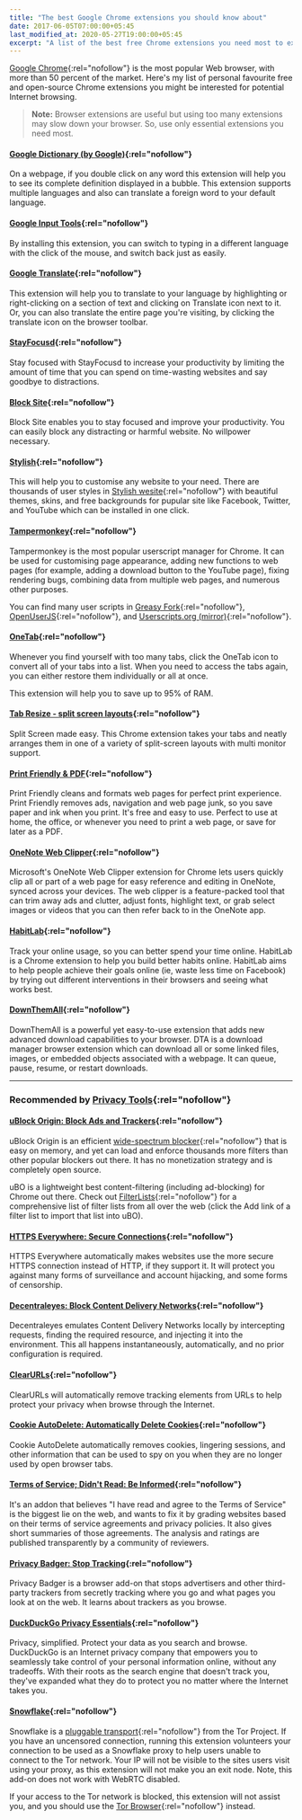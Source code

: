 ```yaml
---
title: "The best Google Chrome extensions you should know about"
date: 2017-06-05T07:00:00+05:45
last_modified_at: 2020-05-27T19:00:00+05:45
excerpt: "A list of the best free Chrome extensions you need most to exponentially increasing browser potential."
---
```


[Google Chrome](https://www.google.com/chrome/){:rel="nofollow"} is the most popular Web browser, with more than 50 percent of the market. Here's my list of personal favourite free and open-source Chrome extensions you might be interested for potential Internet browsing.

> **Note:** Browser extensions are useful but using too many extensions may slow down your browser. So, use only essential extensions you need most.

#### [Google Dictionary (by Google)](https://chrome.google.com/webstore/detail/google-dictionary-by-goog/mgijmajocgfcbeboacabfgobmjgjcoja?hl=en){:rel="nofollow"}

On a webpage, if you double click on any word this extension will help you to see its complete definition displayed in a bubble. This extension supports multiple languages and also can translate a foreign word to your default language.

#### [Google Input Tools](https://chrome.google.com/webstore/detail/google-input-tools/mclkkofklkfljcocdinagocijmpgbhab?hl=en){:rel="nofollow"}

By installing this extension, you can switch to typing in a different language with the click of the mouse, and switch back just as easily.

#### [Google Translate](https://chrome.google.com/webstore/detail/google-translate/aapbdbdomjkkjkaonfhkkikfgjllcleb?hl=en){:rel="nofollow"}

This extension will help you to translate to your language by highlighting or right-clicking on a section of text and clicking on Translate icon next to it. Or, you can also translate the entire page you're visiting, by clicking the translate icon on the browser toolbar.

#### [StayFocusd](https://chrome.google.com/webstore/detail/stayfocusd/laankejkbhbdhmipfmgcngdelahlfoji?hl=en){:rel="nofollow"}

Stay focused with StayFocusd to increase your productivity by limiting the amount of time that you can spend on time-wasting websites and say goodbye to distractions.

#### [Block Site](https://chrome.google.com/webstore/detail/block-site-website-blocke/eiimnmioipafcokbfikbljfdeojpcgbh?hl=en){:rel="nofollow"}

Block Site enables you to stay focused and improve your productivity. You can easily block any distracting or harmful website. No willpower necessary.

#### [Stylish](https://chrome.google.com/webstore/detail/stylish-custom-themes-for/fjnbnpbmkenffdnngjfgmeleoegfcffe?hl=en){:rel="nofollow"}

This will help you to customise any website to your need. There are thousands of user styles in [Stylish wesite](http://userstyles.org/){:rel="nofollow"} with beautiful themes, skins, and free backgrounds for pupular site like Facebook, Twitter, and YouTube which can be installed in one click.

#### [Tampermonkey](https://chrome.google.com/webstore/detail/tampermonkey/dhdgffkkebhmkfjojejmpbldmpobfkfo?hl=en){:rel="nofollow"}

Tampermonkey is the most popular userscript manager for Chrome. It can be used for customising page appearance, adding new functions to web pages (for example, adding a download button to the YouTube page), fixing rendering bugs, combining data from multiple web pages, and numerous other purposes.

You can find many user scripts in [Greasy Fork](http://greasyfork.org/en){:rel="nofollow"}, [OpenUserJS](http://openuserjs.org/){:rel="nofollow"}, and [Userscripts.org (mirror)](http://userscripts-mirror.org/){:rel="nofollow"}.

#### [OneTab](https://chrome.google.com/webstore/detail/onetab/chphlpgkkbolifaimnlloiipkdnihall?hl=en){:rel="nofollow"}

Whenever you find yourself with too many tabs, click the OneTab icon to convert all of your tabs into a list. When you need to access the tabs again, you can either restore them individually or all at once.

This extension will help you to save up to 95% of RAM.

<!-- https://github.com/greatsuspender/thegreatsuspender/issues/1263 -->
<!--

#### [The Great Suspender](https://chrome.google.com/webstore/detail/the-great-suspender/klbibkeccnjlkjkiokjodocebajanakg?hl=en){:rel="nofollow"}

The Great Suspender is a lightweight Chrome extension which helps to pause unused tabs after a user-specified amount of time, saving precious RAM.

-->

#### [Tab Resize - split screen layouts](https://chrome.google.com/webstore/detail/tab-resize-split-screen-l/bkpenclhmiealbebdopglffmfdiilejc?hl=en){:rel="nofollow"}

Split Screen made easy. This Chrome extension takes your tabs and neatly arranges them in one of a variety of split-screen layouts with multi monitor support.

#### [Print Friendly & PDF](https://chrome.google.com/webstore/detail/print-friendly-pdf/ohlencieiipommannpdfcmfdpjjmeolj?hl=en){:rel="nofollow"}

Print Friendly cleans and formats web pages for perfect print experience. Print Friendly removes ads, navigation and web page junk, so you save paper and ink when you print. It's free and easy to use. Perfect to use at home, the office, or whenever you need to print a web page, or save for later as a PDF.

#### [OneNote Web Clipper](https://chrome.google.com/webstore/detail/onenote-web-clipper/gojbdfnpnhogfdgjbigejoaolejmgdhk?hl=en){:rel="nofollow"}

Microsoft's OneNote Web Clipper extension for Chrome lets users quickly clip all or part of a web page for easy reference and editing in OneNote, synced across your devices. The web clipper is a feature-packed tool that can trim away ads and clutter, adjust fonts, highlight text, or grab select images or videos that you can then refer back to in the OneNote app.

#### [HabitLab](https://chrome.google.com/webstore/detail/habitlab/obghclocpdgcekcognpkblghkedcpdgd?hl=en){:rel="nofollow"}

Track your online usage, so you can better spend your time online. HabitLab is a Chrome extension to help you build better habits online. HabitLab aims to help people achieve their goals online (ie, waste less time on Facebook) by trying out different interventions in their browsers and seeing what works best.

#### [DownThemAll](https://chrome.google.com/webstore/detail/downthemall/nljkibfhlpcnanjgbnlnbjecgicbjkge?hl=en){:rel="nofollow"}

DownThemAll is a powerful yet easy-to-use extension that adds new advanced download capabilities to your browser. DTA is a download manager browser extension which can download all or some linked files, images, or embedded objects associated with a webpage. It can queue, pause, resume, or restart downloads.

---

### Recommended by [Privacy Tools](https://www.privacytools.io/#browser-addons){:rel="nofollow"}

#### [uBlock Origin: Block Ads and Trackers](https://chrome.google.com/webstore/detail/ublock-origin/cjpalhdlnbpafiamejdnhcphjbkeiagm?hl=en){:rel="nofollow"}

uBlock Origin is an efficient [wide-spectrum blocker](https://github.com/gorhill/uBlock/wiki/Blocking-mode){:rel="nofollow"} that is easy on memory, and yet can load and enforce thousands more filters than other popular blockers out there. It has no monetization strategy and is completely open source.

uBO is a lightweight best content-filtering (including ad-blocking) for Chrome out there. Check out [FilterLists](http://filterlists.com/){:rel="nofollow"} for a comprehensive list of filter lists from all over the web (click the Add link of a filter list to import that list into uBO).

#### [HTTPS Everywhere: Secure Connections](https://chrome.google.com/webstore/detail/http-everywhere/gcbommkclmclpchllfjekcdonpmejbdp?hl=en){:rel="nofollow"}

HTTPS Everywhere automatically makes websites use the more secure HTTPS connection instead of HTTP, if they support it. It will protect you against many forms of surveillance and account hijacking, and some forms of censorship.

#### [Decentraleyes: Block Content Delivery Networks](https://chrome.google.com/webstore/detail/decentraleyes/ldpochfccmkkmhdbclfhpagapcfdljkj?hl=en){:rel="nofollow"}

Decentraleyes emulates Content Delivery Networks locally by intercepting requests, finding the required resource, and injecting it into the environment. This all happens instantaneously, automatically, and no prior configuration is required.

#### [ClearURLs](https://chrome.google.com/webstore/detail/clearurls/lckanjgmijmafbedllaakclkaicjfmnk?hl=en){:rel="nofollow"}

ClearURLs will automatically remove tracking elements from URLs to help protect your privacy when browse through the Internet.

#### [Cookie AutoDelete: Automatically Delete Cookies](https://chrome.google.com/webstore/detail/cookie-autodelete/fhcgjolkccmbidfldomjliifgaodjagh?hl=en){:rel="nofollow"}

Cookie AutoDelete automatically removes cookies, lingering sessions, and other information that can be used to spy on you when they are no longer used by open browser tabs.

#### [Terms of Service; Didn't Read: Be Informed](https://chrome.google.com/webstore/detail/terms-of-service-didn%E2%80%99t-r/hjdoplcnndgiblooccencgcggcoihigg?hl=en){:rel="nofollow"}

It's an addon that believes "I have read and agree to the Terms of Service" is the biggest lie on the web, and wants to fix it by grading websites based on their terms of service agreements and privacy policies. It also gives short summaries of those agreements. The analysis and ratings are published transparently by a community of reviewers.

#### [Privacy Badger: Stop Tracking](https://chrome.google.com/webstore/detail/privacy-badger/pkehgijcmpdhfbdbbnkijodmdjhbjlgp?hl=en){:rel="nofollow"}

Privacy Badger is a browser add-on that stops advertisers and other third-party trackers from secretly tracking where you go and what pages you look at on the web. It learns about trackers as you browse.

#### [DuckDuckGo Privacy Essentials](https://chrome.google.com/webstore/detail/duckduckgo-privacy-essent/bkdgflcldnnnapblkhphbgpggdiikppg){:rel="nofollow"}

Privacy, simplified. Protect your data as you search and browse. DuckDuckGo is an Internet privacy company that empowers you to seamlessly take control of your personal information online, without any tradeoffs. With their roots as the search engine that doesn't track you, they've expanded what they do to protect you no matter where the Internet takes you.

#### [Snowflake](https://chrome.google.com/webstore/detail/snowflake/mafpmfcccpbjnhfhjnllmmalhifmlcie?hl=en){:rel="nofollow"}

Snowflake is a [pluggable transport](https://2019.www.torproject.org/docs/pluggable-transports.html.en){:rel="nofollow"} from the Tor Project. If you have an uncensored connection, running this extension volunteers your connection to be used as a Snowflake proxy to help users unable to connect to the Tor network. Your IP will not be visible to the sites users visit using your proxy, as this extension will not make you an exit node. Note, this add-on does not work with WebRTC disabled.

If your access to the Tor network is blocked, this extension will not assist you, and you should use the [Tor Browser](https://www.torproject.org/){:rel="nofollow"} instead.
